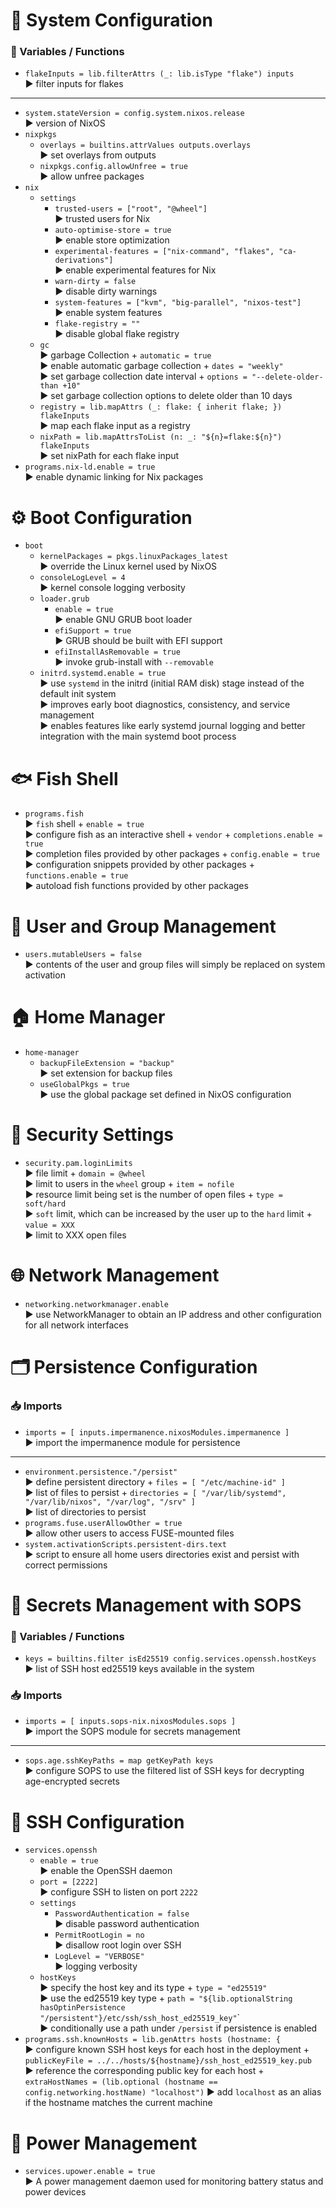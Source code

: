# 🔧 System Configuration

### 🔹 Variables / Functions

- `flakeInputs = lib.filterAttrs (_: lib.isType "flake") inputs`\
  ▶️ filter inputs for flakes

---

- `system.stateVersion = config.system.nixos.release`\
  ▶️ version of NixOS
- `nixpkgs`
  - `overlays = builtins.attrValues outputs.overlays`\
    ▶️ set overlays from outputs
  - `nixpkgs.config.allowUnfree = true`\
    ▶️ allow unfree packages
- `nix`
  - `settings`
    - `trusted-users = ["root", "@wheel"]`\
      ▶️ trusted users for Nix
    - `auto-optimise-store = true`\
      ▶️ enable store optimization
    - `experimental-features = ["nix-command", "flakes", "ca-derivations"]`\
      ▶️ enable experimental features for Nix
    - `warn-dirty = false`\
      ▶️ disable dirty warnings
    - `system-features = ["kvm", "big-parallel", "nixos-test"]`\
      ▶️ enable system features
    - `flake-registry = ""`\
      ▶️ disable global flake registry
  - `gc`\
    ▶️ garbage Collection + `automatic = true`\
     ▶️ enable automatic garbage collection + `dates = "weekly"`\
     ▶️ set garbage collection date interval + `options = "--delete-older-than +10"`\
     ▶️ set garbage collection options to delete older than 10 days
  - `registry = lib.mapAttrs (_: flake: { inherit flake; }) flakeInputs`\
    ▶️ map each flake input as a registry
  - `nixPath = lib.mapAttrsToList (n: _: "${n}=flake:${n}") flakeInputs`\
    ▶️ set nixPath for each flake input
- `programs.nix-ld.enable = true`\
  ▶️ enable dynamic linking for Nix packages

# ⚙️ Boot Configuration

- `boot`
  - `kernelPackages = pkgs.linuxPackages_latest`\
    ▶️ override the Linux kernel used by NixOS
  - `consoleLogLevel = 4`\
    ▶️ kernel console logging verbosity
  - `loader.grub`
    - `enable = true`  
      ▶️ enable GNU GRUB boot loader
    - `efiSupport = true`\
      ▶️ GRUB should be built with EFI support
    - `efiInstallAsRemovable = true`\
      ▶️ invoke grub-install with `--removable`
  - `initrd.systemd.enable = true`\
    ▶️ use `systemd` in the initrd (initial RAM disk) stage instead of the default init system  
    ▶️ improves early boot diagnostics, consistency, and service management  
    ▶️ enables features like early systemd journal logging and better integration with the main systemd boot process

# 🐟 Fish Shell

- `programs.fish` \
  ▶️ `fish` shell + `enable = true` \
   ▶️ configure fish as an interactive shell + `vendor` + `completions.enable = true`  
   ▶️ completion files provided by other packages + `config.enable = true`\
   ▶️ configuration snippets provided by other packages + `functions.enable = true`\
   ▶️ autoload fish functions provided by other packages

# 👥 User and Group Management

- `users.mutableUsers = false`\
  ▶️ contents of the user and group files will simply be replaced on system activation

# 🏠 Home Manager

- `home-manager`
  - `backupFileExtension = "backup"` \
    ▶️ set extension for backup files
  - `useGlobalPkgs = true`\
    ▶️ use the global package set defined in NixOS configuration

# 🔐 Security Settings

- `security.pam.loginLimits`\
  ▶️ file limit + `domain = @wheel`\
   ▶️ limit to users in the `wheel` group + `item = nofile`\
   ▶️ resource limit being set is the number of open files + `type = soft/hard`\
   ▶️ `soft` limit, which can be increased by the user up to the `hard` limit + `value = XXX`\
   ▶️ limit to XXX open files

# 🌐 Network Management

- `networking.networkmanager.enable`\
  ▶️ use NetworkManager to obtain an IP address and other configuration for all network interfaces

# 🗂️ Persistence Configuration

### 📥 Imports

- `imports = [ inputs.impermanence.nixosModules.impermanence ]`\
  ▶️ import the impermanence module for persistence

---

- `environment.persistence."/persist"` \
  ▶️ define persistent directory + `files = [ "/etc/machine-id" ]`\
   ▶️ list of files to persist + `directories = [ "/var/lib/systemd", "/var/lib/nixos", "/var/log", "/srv" ]`\
   ▶️ list of directories to persist
- `programs.fuse.userAllowOther = true`\
   ▶️ allow other users to access FUSE-mounted files
- `system.activationScripts.persistent-dirs.text`\
  ▶️ script to ensure all home users directories exist and persist with correct permissions

# 🔐 Secrets Management with SOPS

### 🔹 Variables / Functions

- `keys = builtins.filter isEd25519 config.services.openssh.hostKeys`\
  ▶️ list of SSH host ed25519 keys available in the system

### 📥 Imports

- `imports = [ inputs.sops-nix.nixosModules.sops ]`\
  ▶️ import the SOPS module for secrets management

---

- `sops.age.sshKeyPaths = map getKeyPath keys`\
  ▶️ configure SOPS to use the filtered list of SSH keys for decrypting age-encrypted secrets

# 🔗 SSH Configuration

- `services.openssh`
  - `enable = true`\
    ▶️ enable the OpenSSH daemon
  - `port = [2222]`\
    ▶️ configure SSH to listen on port `2222`
  - `settings`
    - `PasswordAuthentication = false`\
      ▶️ disable password authentication
    - `PermitRootLogin = no`\
      ▶️ disallow root login over SSH
    - `LogLevel = "VERBOSE"`\
      ▶️ logging verbosity
  - `hostKeys`\
    ▶️ specify the host key and its type + `type = "ed25519"`\
     ▶️ use the ed25519 key type + `path = "${lib.optionalString hasOptinPersistence "/persistent"}/etc/ssh/ssh_host_ed25519_key"`\`\
     ▶️ conditionally use a path under `/persist` if persistence is enabled
- `programs.ssh.knownHosts = lib.genAttrs hosts (hostname: {`\
  ▶️ configure known SSH host keys for each host in the deployment + `publicKeyFile = ../../hosts/${hostname}/ssh_host_ed25519_key.pub`\
   ▶️ reference the corresponding public key for each host + `extraHostNames = (lib.optional (hostname == config.networking.hostName) "localhost")`
  ▶️ add `localhost` as an alias if the hostname matches the current machine

# 🔋 Power Management

- `services.upower.enable = true`\
  ▶️ A power management daemon used for monitoring battery status and power devices
